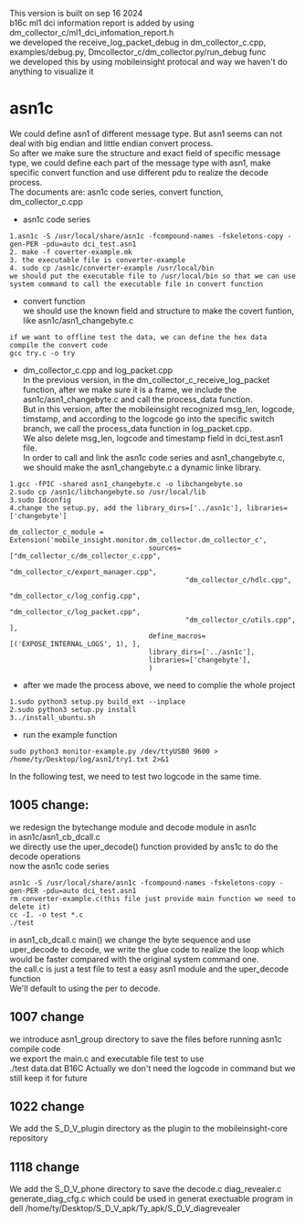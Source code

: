 This version is built on sep 16 2024  
b16c ml1 dci information report is added by using dm_collector_c/ml1_dci_infomation_report.h  
we developed the receive_log_packet_debug in dm_collector_c.cpp, examples/debug.py, Dmcollector_c/dm_collector.py/run_debug func  
we developed this by using mobileinsight protocal and way
we haven't do anything to visualize it  


# asn1c
We could define asn1 of different message type.
But asn1 seems can not deal with big endian and little endian convert process.  
So after we make sure the structure and exact field of specific message type, we could define each part of the message type with asn1, make specific convert function and use different pdu to realize the decode process.  
The documents are: asn1c code series, convert function, dm_collector_c.cpp  

- asn1c code series
```
1.asn1c -S /usr/local/share/asn1c -fcompound-names -fskeletons-copy -gen-PER -pdu=auto dci_test.asn1  
2. make -f coverter-example.mk  
3. the executable file is converter-example
4. sudo cp /asn1c/converter-example /usr/local/bin  
we should put the executable file to /usr/local/bin so that we can use system command to call the executable file in convert function
```

- convert function  
we should use the known field and structure to make the covert funtion, like asn1c/asn1_changebyte.c  
```
if we want to offline test the data, we can define the hex data compile the convert code  
gcc try.c -o try
```

- dm_collector_c.cpp and log_packet.cpp  
In the previous version, in the dm_collector_c_receive_log_packet function, after we make sure it is a frame, we include the asn1c/asn1_changebyte.c and call the process_data function.  
But in this version, after the mobileinsight recognized msg_len, logcode, timstamp, and according to the logcode go into the specific switch branch, we call the process_data function in log_packet.cpp.   
We also delete msg_len, logcode and timestamp field in dci_test.asn1 file.  
In order to call and link the asn1c code series and asn1_changebyte.c, we should make the asn1_changebyte.c a dynamic linke library.  
```
1.gcc -fPIC -shared asn1_changebyte.c -o libchangebyte.so  
2.sudo cp /asn1c/libchangebyte.so /usr/local/lib  
3.sudo Idconfig  
4.change the setup.py, add the library_dirs=['../asn1c'], libraries=['changebyte']
```
```
dm_collector_c_module = Extension('mobile_insight.monitor.dm_collector.dm_collector_c',
                                  sources=["dm_collector_c/dm_collector_c.cpp",
                                           "dm_collector_c/export_manager.cpp",
                                           "dm_collector_c/hdlc.cpp",
                                           "dm_collector_c/log_config.cpp",
                                           "dm_collector_c/log_packet.cpp",
                                           "dm_collector_c/utils.cpp", ],
                                  define_macros=[('EXPOSE_INTERNAL_LOGS', 1), ],
                                  library_dirs=['../asn1c'],
                                  libraries=['changebyte'],
                                  )
```
- after we made the process above, we need to complie the whole project
```
1.sudo python3 setup.py build_ext --inplace  
2.sudo python3 setup.py install  
3../install_ubuntu.sh  

```
- run the example function
```
sudo python3 monitor-example.py /dev/ttyUSB0 9600 > /home/ty/Desktop/log/asn1/try1.txt 2>&1
```

In the following test, we need to test two logcode in the same time.


## 1005 change:  
we redesign the bytechange module and decode module in asn1c  
in asn1c/asn1_cb_dcall.c  
we directly use the uper_decode() function provided by ans1c to do the decode operations  
now the asn1c code series
```
asn1c -S /usr/local/share/asn1c -fcompound-names -fskeletons-copy -gen-PER -pdu=auto dci_test.asn1  
rm converter-example.c(this file just provide main function we need to delete it)
cc -I. -o test *.c
./test
```
in asn1_cb_dcall.c main() we change the byte sequence and use uper_decode to decode, we write the glue code to realize the loop which would be faster compared with the original system command one.  
the call.c is just a test file to test a easy asn1 module and the uper_decode function  
We'll default to using the per to decode.


## 1007 change
we introduce asn1_group directory to save the files before running asn1c compile code  
we export the main.c and executable file test to use  
./test data.dat B16C
Actually we don't need the logcode in command but we still keep it for future

## 1022 change
We add the S_D_V_plugin directory as the plugin to the mobileinsight-core repository  

## 1118 change
We add the S_D_V_phone directory to save the decode.c diag_revealer.c generate_diag_cfg.c which could be used in generat exectuable program in dell /home/ty/Desktop/S_D_V_apk/Ty_apk/S_D_V_diagrevealer  